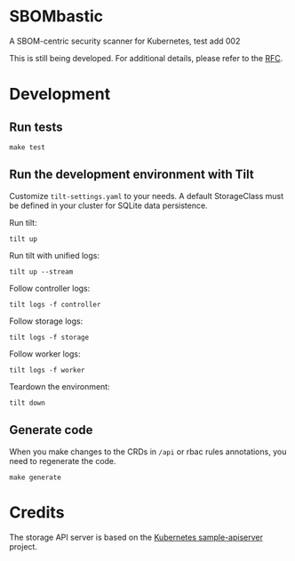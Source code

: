 # SBOMbastic

A SBOM-centric security scanner for Kubernetes, test add 002

This is still being developed. For additional details, please refer to the [RFC](docs/rfc).

# Development

## Run tests

```shell
make test
```

## Run the development environment with Tilt

Customize `tilt-settings.yaml` to your needs.
A default StorageClass must be defined in your cluster for SQLite data persistence.

Run tilt:

```shell
tilt up
```

Run tilt with unified logs:

```shell
tilt up --stream
```

Follow controller logs:

```shell
tilt logs -f controller
```

Follow storage logs:

```shell
tilt logs -f storage
```

Follow worker logs:

```shell
tilt logs -f worker
```

Teardown the environment:

```shell
tilt down
```

## Generate code

When you make changes to the CRDs in `/api` or rbac rules annotations, you need to regenerate the code.

```shell
make generate
```

# Credits

The storage API server is based on the [Kubernetes sample-apiserver](https://github.com/kubernetes/sample-apiserver) project.

